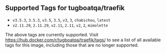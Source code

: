## Supported Tags for tugboatqa/traefik

* `v3.5.3`, `3.5.3`, `v3.5`, `3.5`, `v3`, `3`, `chabichou`, `latest`
* `v2.11.29`, `2.11.29`, `v2.11`, `2.11`, `v2`, `2`, `mimolette`

The above tags are currently supported. Visit https://hub.docker.com/r/tugboatqa/traefik/tags/ to see a list of all available tags for this image, including those that are no longer supported.
